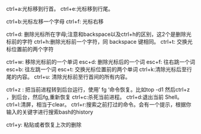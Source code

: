 
ctrl+a:光标移到行首。
ctrl+e:光标移到行尾。

ctrl+b:光标左移一个字母
ctrl+f: 光标右移

ctrl+d: 删除光标所在字母;注意和backspace以及ctrl+h的区别，这2个是删除光标前的字符
ctrl+h:删除光标前一个字符，同 backspace 键相同。
ctrl+t: 交换光标位置前的两个字符

ctrl+w: 移除光标前的一个单词
esc+d: 删除光标后的一个词
esc+f: 往右跳一个词
esc+b: 往左跳一个词
esc+t: 交换光标位置前的两个单词
ctrl+k:清除光标后至行尾的内容。
ctrl+u: 清除光标前至行首间的所有内容。

ctrl+z : 把当前进程转到后台运行，使用’ fg ‘命令恢复。比如top -d1 然后ctrl+z ，到后台，然后fg,重新恢复
ctrl+c:杀死当前进程。
ctrl+d:退出当前 Shell。
ctrl+l:清屏，相当于clear。
ctrl+r:搜索之前打过的命令。会有一个提示，根据你输入的关键字进行搜索bash的history

ctrl+y: 粘贴或者恢复上次的删除


